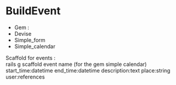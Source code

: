 <h1>BuildEvent</h1>
<ul>
  <li>Gem :</li>
  <li>Devise</li>
  <li>Simple_form</li>
  <li>Simple_calendar</li>
</ul>
<p>Scaffold for events : <br> rails g scaffold event name (for the gem simple calendar) start_time:datetime end_time:datetime description:text place:string user:references</p>
